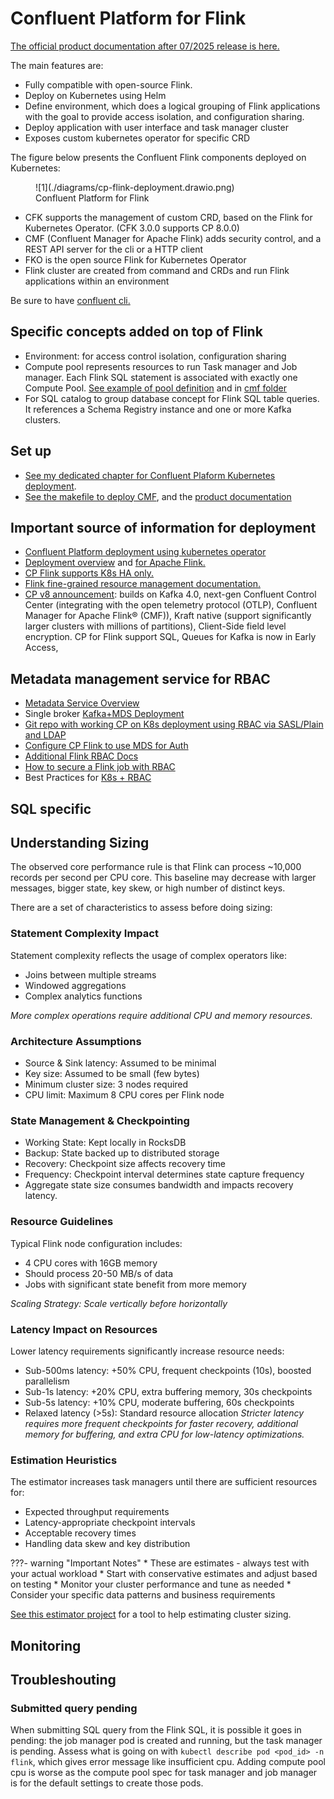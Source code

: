 # Confluent Platform for Flink

[The official product documentation after 07/2025 release is here.](https://docs.confluent.io/platform/current/flink/overview.html) 

The main features are:

* Fully compatible with open-source Flink. 
* Deploy on Kubernetes using Helm
* Define environment, which does a logical grouping of Flink applications with the goal to provide access isolation, and configuration sharing.
* Deploy application with user interface and task manager cluster
* Exposes custom kubernetes operator for specific CRD

The figure below presents the Confluent Flink components deployed on Kubernetes:

<figure markdown="span">
![1](./diagrams/cp-flink-deployment.drawio.png)
<figcaption>Confluent Platform for Flink</figcaption>
</figure>

* CFK supports the management of custom CRD, based on the Flink for Kubernetes Operator. (CFK 3.0.0 supports CP 8.0.0)
* CMF (Confluent Manager for Apache Flink) adds security control, and a REST API server for the cli or a HTTP client
* FKO is the open source Flink for Kubernetes Operator
* Flink cluster are created from command and CRDs and run Flink applications within an environment

Be sure to have [confluent cli.](https://docs.confluent.io/confluent-cli/current/install.html#install-confluent-cli)

## Specific concepts added on top of Flink

* Environment: for access control isolation, configuration sharing
* Compute pool represents resources to run Task manager and Job manager. Each Flink SQL statement is associated with exactly one Compute Pool. [See example of pool definition](https://docs.confluent.io/platform/current/flink/configure/compute-pools.html) and in [cmf folder](https://github.com/jbcodeforce/flink-studies/blob/master/deployment/k8s/cmf)
* For SQL catalog to group database concept for Flink SQL table queries. It references a Schema Registry instance and one or more Kafka clusters.

## Set up

* [See my dedicated chapter for Confluent Plaform Kubernetes deployment](../coding/k8s-deploy.md/#confluent-manager-for-apache-flink).
* [See the makefile to deploy CMF](https://github.com/jbcodeforce/flink-studies/blob/master/deployment/k8s/cp-flink/Makefile), and the [product documentation](https://docs.confluent.io/platform/current/flink/installation/overview.html) 

## Important source of information for deployment

* [Confluent Platform deployment using kubernetes operator](https://docs.confluent.io/operator/current/co-deploy-cp.html#co-deploy-cp)
* [Deployment overview](https://docs.confluent.io/platform/current/flink/installation/overview.html) and [for Apache Flink.](https://nightlies.apache.org/flink/flink-docs-master/docs/deployment/overview/) 
* [CP Flink supports K8s HA only.](https://nightlies.apache.org/flink/flink-docs-master/docs/deployment/ha/kubernetes_ha/)
* [Flink fine-grained resource management documentation.](https://nightlies.apache.org/flink/flink-docs-master/docs/deployment/finegrained_resource/)
* [CP v8 announcement](https://www.confluent.io/blog/introducing-confluent-platform-8-0/): builds on Kafka 4.0, next-gen Confluent Control Center (integrating with the open telemetry protocol (OTLP),  Confluent Manager for Apache Flink® (CMF)), Kraft native (support significantly larger clusters with millions of partitions), Client-Side field level encryption. CP for Flink support SQL, Queues for Kafka is now in Early Access, 

## Metadata management service for RBAC

* [Metadata Service Overview](https://docs.confluent.io/platform/current/kafka/configure-mds/index.html#configure-mds-long-in-cp)
* Single broker [Kafka+MDS Deployment](https://docs.confluent.io/platform/current/kafka/configure-mds/index.html#configure-a-primary-ak-cluster-to-host-the-mds-and-role-binding)
* [Git repo with working CP on K8s deployment using RBAC via SASL/Plain and LDAP](https://github.com/confluentinc/confluent-kubernetes-examples/tree/master/security/production-secure-deploy)
* [Configure CP Flink to use MDS for Auth](https://docs.confluent.io/platform/current/flink/installation/authorization.html)
* [Additional Flink RBAC Docs](https://nightlies.apache.org/flink/flink-kubernetes-operator-docs-release-1.8/docs/operations/rbac/)
* [How to secure a Flink job with RBAC](https://docs.confluent.io/platform/current/flink/flink-jobs/security.html#how-to-secure-a-af-job-with-cmf-long)
* Best Practices for [K8s + RBAC](https://kubernetes.io/docs/concepts/security/rbac-good-practices/)

## SQL specific


## Understanding Sizing

The observed core performance rule is that Flink can process ~10,000 records per second per CPU core. This baseline may decrease with larger messages, bigger state, key skew, or high number of distinct keys.

There are a set of characteristics to assess before doing sizing:

### Statement Complexity Impact

Statement complexity reflects the usage of complex operators like:

* Joins between multiple streams
* Windowed aggregations
* Complex analytics functions

*More complex operations require additional CPU and memory resources.*

### Architecture Assumptions

* Source & Sink latency: Assumed to be minimal
* Key size: Assumed to be small (few bytes)
* Minimum cluster size: 3 nodes required
* CPU limit: Maximum 8 CPU cores per Flink node

### State Management & Checkpointing

* Working State: Kept locally in RocksDB
* Backup: State backed up to distributed storage
* Recovery: Checkpoint size affects recovery time
* Frequency: Checkpoint interval determines state capture frequency
* Aggregate state size consumes bandwidth and impacts recovery latency.

### Resource Guidelines

Typical Flink node configuration includes:

* 4 CPU cores with 16GB memory
* Should process 20-50 MB/s of data
* Jobs with significant state benefit from more memory

*Scaling Strategy: Scale vertically before horizontally*

### Latency Impact on Resources
Lower latency requirements significantly increase resource needs:

* Sub-500ms latency: +50% CPU, frequent checkpoints (10s), boosted parallelism
* Sub-1s latency: +20% CPU, extra buffering memory, 30s checkpoints
* Sub-5s latency: +10% CPU, moderate buffering, 60s checkpoints
* Relaxed latency (>5s): Standard resource allocation
*Stricter latency requires more frequent checkpoints for faster recovery, additional memory for buffering, and extra CPU for low-latency optimizations.*

### Estimation Heuristics

The estimator increases task managers until there are sufficient resources for:

* Expected throughput requirements
* Latency-appropriate checkpoint intervals
* Acceptable recovery times
* Handling data skew and key distribution

???- warning "Important Notes"
    * These are estimates - always test with your actual workload
    * Start with conservative estimates and adjust based on testing
    * Monitor your cluster performance and tune as needed
    * Consider your specific data patterns and business requirements

[See this estimator project](https://github.com/jbcodeforce/flink-estimator) for a tool to help estimating cluster sizing.

## Monitoring

## Troubleshouting

### Submitted query pending

When submitting SQL query from the Flink SQL, it is possible it goes in pending: the job manager pod is created and running, but the task manager is pending. Assess what is going on with `kubectl describe pod <pod_id> -n flink`, which gives error message like insufficient cpu. Adding compute pool cpu is worse as the compute pool spec for task manager and job manager is for the default settings to create those pods.
